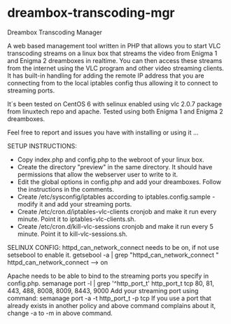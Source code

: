 # dreambox-transcoding-mgr
Dreambox Transcoding Manager

A web based management tool written in PHP that allows you to start VLC transcoding streams on a linux box that streams the video from Enigma 1 and Enigma 2 dreamboxes in realtime. You can then access these streams from the internet using the VLC program and other video streaming clients.
It has built-in handling for adding the remote IP address that you are connecting from to the local iptables config thus allowing it to connect to streaming ports.

It´s been tested on CentOS 6 with selinux enabled using vlc 2.0.7 package from linuxtech repo and apache. Tested using both Enigma 1 and Enigma 2 dreamboxes.

Feel free to report and issues you have with installing or using it ...

SETUP INSTRUCTIONS:
* Copy index.php and config.php to the webroot of your linux box.
* Create the directory "preview" in the same directory. It should have permissions that allow the webserver user to write to it.
* Edit the global options in config.php and add your dreamboxes. Follow the instructions in the comments.
* Create /etc/sysconfig/iptables according to iptables.config.sample - modify it and add your streaming ports.
* Create /etc/cron.d/iptables-vlc-clients cronjob and make it run every minute. Point it to iptables-vlc-clients.sh.
* Create /etc/cron.d/kill-vlc-sessions cronjob and make it run every 5 minute. Point it to kill-vlc-sessions.sh.

SELINUX CONFIG:
httpd_can_network_connect needs to be on, if not use setsebool to enable it.
getsebool -a | grep "httpd_can_network_connect "
httpd_can_network_connect --> on

Apache needs to be able to bind to the streaming ports you specify in config.php.
semanage port -l | grep '^http_port_t'
http_port_t                    tcp      80, 81, 443, 488, 8008, 8009, 8443, 9000
Add your streaming port using command:
semanage port -a -t http_port_t -p tcp <yourport>
If you use a port that already exists in another policy and above command complains about it, change -a to -m in above command.

